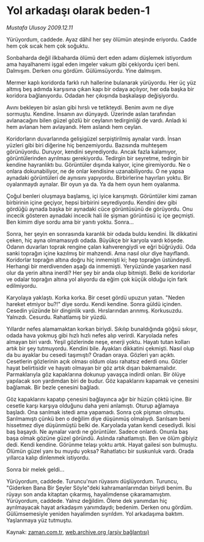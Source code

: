 # Yol arkadaşı olarak beden-1

*Mustafa Ulusoy 2009.12.11*

<tr><td class="metin" colspan="2" style="padding-top: 20px; padding-left: 5px; ">Yürüyordum, caddede. Ayaz dâhil her şey ölümün ateşinde eriyordu. Cadde hem çok sıcak hem çok soğuktu.</td></tr><tr><td class="metin" colspan="2" style="padding-top: 20px; padding-left: 5px; "><p>Sonbaharda değil ilkbaharda ölümü dert eden adamı düşlemek istiyordum ama hayalhanemi işgal eden imgeler vakum gibi çekiyordu içeri beni. Dalmışım. Derken onu gördüm. Gülümsüyordu. Yine dalmışım.
<p>Mermer kaplı koridorda farklı ruh hallerine bulanarak yürüyordu. Her üç yüz altmış beş adımda karşısına çıkan kapı bir odaya açılıyor, her oda başka bir koridora bağlanıyordu. Odadan her çıkışında başkalaşıp değişiyordu. 
<p>Avını bekleyen bir aslan gibi hırslı ve tetikteydi. Benim avım ne diye sormuştu. Kendine. İnsanın avı dünyaydı. Üzerinde aslan tarafından avlanacağını bilen güzel gözlü bir ceylanın tedirginliği de vardı. Anladı ki hem avlanan hem avlayandı. Hem aslandı hem ceylan. 
<p>Koridorların duvarlarında gelişigüzel serpiştirilmiş aynalar vardı. İnsan yüzleri gibi biri diğerine hiç benzemiyordu. Bazısında muhteşem görünüyordu. Duruyor, kendini seyrediyordu. Ancak fazla kalamıyor, görüntülerinden ayrılması gerekiyordu. Tedirgin bir seyretme, tedirgin bir kendine hayranlıktı bu. Görüntüler dışında kalıyor, içine giremiyordu. Ne o onlara dokunabiliyor, ne de onlar kendisine uzanabiliyordu. O ne yapsa aynadaki görüntüleri de aynısını yapıyordu. Birbirlerine hayırları yoktu. Bir oyalanmaydı aynalar. Bir oyun ya da. Ya da hem oyun hem oyalanma. 
<p>Çoğul benleri oluşmaya başlamış, içi iyice karışmıştı. Görüntüler kimi zaman birbirinin içine geçiyor, hepsi birbirini seyrediyordu. Kendini dev gibi gördüğü aynada başka bir aynadaki cüce görüntüsünü de görüyordu. Onu incecik gösteren aynadaki incecik hali ile şişman görüntüsü iç içe geçmişti. Ben kimim diye sordu ama bir yanıtı yoktu. Sonra... 
<p>Sonra, her şeyin en sonrasında karanlık bir odada buldu kendini. İlk dikkatini çeken, hiç ayna olmamasıydı odada. Büyükçe bir karyola vardı köşede. Odanın duvarları toprak rengine çalan kahverengiydi ve eğri büğrüydü. Oda sanki toprağın içine kazılmış bir mahzendi. Ama nasıl olur diye hayıflandı. Koridorlar toprağın altına doğru hiç inmemişti ki; hep toprağın üstündeydi. Herhangi bir merdivenden aşağı da inmemişti. Yeryüzünde yaşarken nasıl olur da yerin altına inerdi? Her şey bir anda olup bitmişti. Belki de koridorlar ve odalar toprağın altına yol alıyordu da eğim çok küçük olduğu için fark edilmiyordu. 
<p>Karyolaya yaklaştı. Korka korka. Bir ceset gördü upuzun yatan. "Neden hareket etmiyor bu?!" diye sordu. Kendi kendine. Sonra güldü içinden. Cesedin yüzünde bir dinginlik vardı. Hırslarından arınmış. Korkusuzdu. Yalnızdı. Cesurdu. Rahatlamış bir yüzdü. 
<p>Yıllardır nefes alamamaktan korkan biriydi. Sıkılıp bunaldığında göğsü sıkışır, odada hava yokmuş gibi hızlı hızlı nefes alıp verirdi. Karyolada nefes almayan biri vardı. Yeşil gözlerinde neşe, enerji yoktu. Hayatı tutan kolları artık bir şey tutmuyordu. Kendini bile. Ayakları dikkatini çekmişti. Nasıl olup da bu ayaklar bu cesedi taşımıştı? Oradan oraya. Gözleri yarı açıktı. Cesetlerin gözlerinin açık olması oldum olası rahatsız ederdi onu. Gözler hayat belirtisidir ve hayatı olmayan bir göz artık dışarı bakmamalıdır. Parmaklarıyla göz kapaklarına dokunup yavaşça indirdi onları. Bir ölüye yapılacak son yardımdan biri de budur. Göz kapaklarını kapamak ve çenesini bağlamak. Bir bezle çenesini bağladı. 
<p>Göz kapaklarını kapatıp çenesini bağlayınca ağır bir hüzün çöktü içine. Bir cesetle karşı karşıya olduğunu daha yeni anlamıştı. Oturup ağlamaya başladı. Ona sarılmak istedi ama yapamadı. Sonra çok pişman olmuştu. Sarılmamıştı çünkü ben o değilim diye düşünmüş olmalıydı. Sarılsam beni hissetmez diye düşünmüştü belki de. Karyolada yatan kendi cesediydi. İkisi baş başaydı. Ne aynalar vardı ne görüntüler. Sadece onlardı. Onunla baş başa olmak gözüne güzel göründü. Aslında rahatlamıştı. Ben ve ölüm gibiyiz dedi. Kendi kendine. Görünme telaşı yoktu artık. Hayat gailesi son bulmuştu. Ölümün güzel yanı bu muydu yoksa? Rahatlatıcı bir suskunluk vardı. Orada yıllarca kalıp dinlenmek istiyordu. 
<p>Sonra bir melek geldi... 
<p>Yürüyordum, caddede. Turuncu'nun rüyasını düşlüyordum. Turuncu, "Giderken Bana Bir Şeyler Söyle"deki kahramanlarımdan biriydi benim. Bu rüyayı son anda kitaptan çıkarmış, hayalimdense çıkaramamıştım. Yürüyordum, caddede. Yalnız değildim. Ölene dek yanımdan hiç ayrılmayacak hayat arkadaşım yanımdaydı; bedenim. Derken onu gördüm. Gülümsemesiyle yeniden hayalimden sıyrıldım. Yol arkadaşıma baktım. Yaşlanmaya yüz tutmuştu.<br/></p></p></p></p></p></p></p></p></p></p></p></td></tr>

Kaynak: [zaman.com.tr](http://zaman.com.tr/yazar.do?yazino=925613), [web.archive.org (arşiv bağlantısı)](http://web.archive.org/web/20100129115921/http://www.zaman.com.tr:80/yazar.do?yazino=925613)
